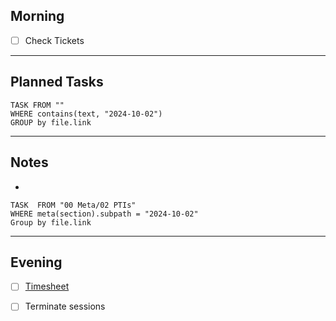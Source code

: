 ## Morning
- [ ] Check Tickets

---
## Planned Tasks
~~~dataview
TASK FROM ""
WHERE contains(text, "2024-10-02")
GROUP by file.link
~~~
---
## Notes
- 

~~~dataview
TASK  FROM "00 Meta/02 PTIs"
WHERE meta(section).subpath = "2024-10-02"
Group by file.link
~~~
---
## Evening
- [ ] [Timesheet]()
- [ ] Terminate sessions

